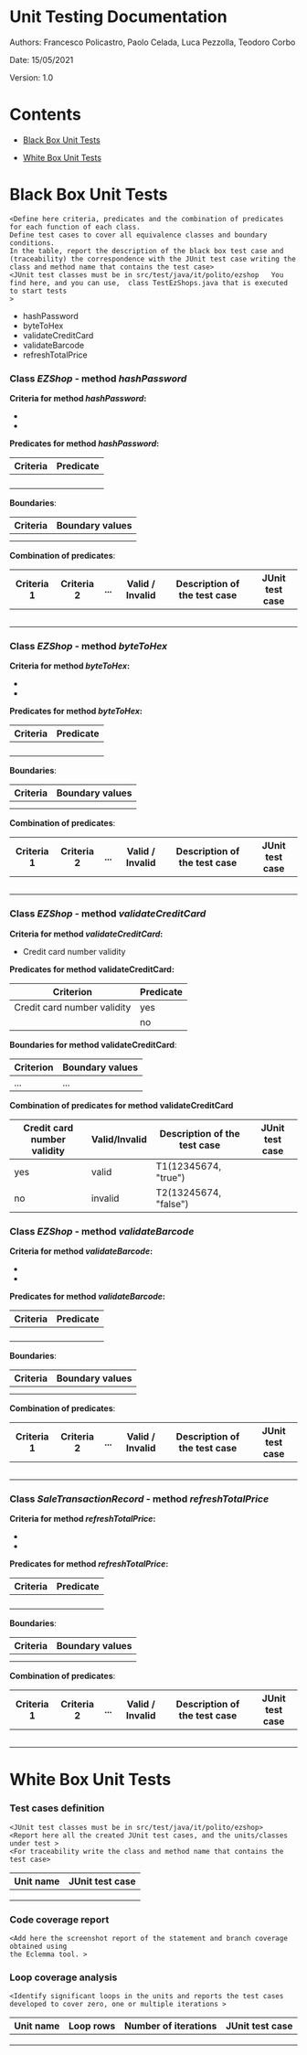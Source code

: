 # Unit Testing Documentation

Authors: Francesco Policastro, Paolo Celada, Luca Pezzolla, Teodoro Corbo

Date: 15/05/2021

Version: 1.0

# Contents

- [Black Box Unit Tests](#black-box-unit-tests)




- [White Box Unit Tests](#white-box-unit-tests)


# Black Box Unit Tests

    <Define here criteria, predicates and the combination of predicates for each function of each class.
    Define test cases to cover all equivalence classes and boundary conditions.
    In the table, report the description of the black box test case and (traceability) the correspondence with the JUnit test case writing the 
    class and method name that contains the test case>
    <JUnit test classes must be in src/test/java/it/polito/ezshop   You find here, and you can use,  class TestEzShops.java that is executed  
    to start tests
    >

- hashPassword
- byteToHex
- validateCreditCard
- validateBarcode
- refreshTotalPrice

 ### **Class *EZShop* - method *hashPassword***



**Criteria for method *hashPassword*:**
	

 - 
 - 





**Predicates for method *hashPassword*:**

| Criteria | Predicate |
| -------- | --------- |
|          |           |
|          |           |
|          |           |
|          |           |





**Boundaries**:

| Criteria | Boundary values |
| -------- | --------------- |
|          |                 |
|          |                 |



**Combination of predicates**:


| Criteria 1 | Criteria 2 | ... | Valid / Invalid | Description of the test case | JUnit test case |
|-------|-------|-------|-------|-------|-------|
|||||||
|||||||
|||||||
|||||||
|||||||

 ### **Class *EZShop* - method *byteToHex***



**Criteria for method *byteToHex*:**
	

 - 
 - 





**Predicates for method *byteToHex*:**

| Criteria | Predicate |
| -------- | --------- |
|          |           |
|          |           |
|          |           |
|          |           |





**Boundaries**:

| Criteria | Boundary values |
| -------- | --------------- |
|          |                 |
|          |                 |



**Combination of predicates**:


| Criteria 1 | Criteria 2 | ...  | Valid / Invalid | Description of the test case | JUnit test case |
| ---------- | ---------- | ---- | --------------- | ---------------------------- | --------------- |
|            |            |      |                 |                              |                 |
|            |            |      |                 |                              |                 |
|            |            |      |                 |                              |                 |
|            |            |      |                 |                              |                 |
|            |            |      |                 |                              |                 |



### **Class *EZShop* - method *validateCreditCard***

**Criteria for method $validateCreditCard$:**
	

- Credit card number validity

  

**Predicates for method validateCreditCard:**

| Criterion                   | Predicate |
| --------------------------- | --------- |
| Credit card number validity | yes       |
|                             | no        |



**Boundaries for method validateCreditCard**:

| Criterion | Boundary values |
| --------- | --------------- |
| ...       | ...             |



 **Combination of predicates for method validateCreditCard**

| Credit card number validity | Valid/Invalid | Description of the test case | JUnit test case |
| --------------------------- | ------------- | ---------------------------- | --------------- |
| yes                         | valid         | T1(12345674, "true")<br />   |                 |
| no                          | invalid       | T2(13245674, "false")        |                 |

 ### **Class *EZShop* - method *validateBarcode***



**Criteria for method *validateBarcode*:**
	

 - 
 - 





**Predicates for method *validateBarcode*:**

| Criteria | Predicate |
| -------- | --------- |
|          |           |
|          |           |
|          |           |
|          |           |





**Boundaries**:

| Criteria | Boundary values |
| -------- | --------------- |
|          |                 |
|          |                 |



**Combination of predicates**:


| Criteria 1 | Criteria 2 | ...  | Valid / Invalid | Description of the test case | JUnit test case |
| ---------- | ---------- | ---- | --------------- | ---------------------------- | --------------- |
|            |            |      |                 |                              |                 |
|            |            |      |                 |                              |                 |
|            |            |      |                 |                              |                 |
|            |            |      |                 |                              |                 |
|            |            |      |                 |                              |                 |

 ### **Class *SaleTransactionRecord* - method *refreshTotalPrice***



**Criteria for method *refreshTotalPrice*:**
	

 - 
 - 





**Predicates for method *refreshTotalPrice*:**

| Criteria | Predicate |
| -------- | --------- |
|          |           |
|          |           |
|          |           |
|          |           |





**Boundaries**:

| Criteria | Boundary values |
| -------- | --------------- |
|          |                 |
|          |                 |



**Combination of predicates**:


| Criteria 1 | Criteria 2 | ...  | Valid / Invalid | Description of the test case | JUnit test case |
| ---------- | ---------- | ---- | --------------- | ---------------------------- | --------------- |
|            |            |      |                 |                              |                 |
|            |            |      |                 |                              |                 |
|            |            |      |                 |                              |                 |
|            |            |      |                 |                              |                 |
|            |            |      |                 |                              |                 |




# White Box Unit Tests

### Test cases definition

    <JUnit test classes must be in src/test/java/it/polito/ezshop>
    <Report here all the created JUnit test cases, and the units/classes under test >
    <For traceability write the class and method name that contains the test case>


| Unit name | JUnit test case |
|--|--|
|||
|||
||||

### Code coverage report

    <Add here the screenshot report of the statement and branch coverage obtained using
    the Eclemma tool. >


### Loop coverage analysis

    <Identify significant loops in the units and reports the test cases
    developed to cover zero, one or multiple iterations >

|Unit name | Loop rows | Number of iterations | JUnit test case |
|---|---|---|---|
|||||
|||||
||||||



